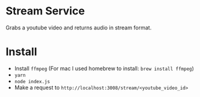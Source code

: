 # Stream Service

Grabs a youtube video and returns audio in stream format.

# Install

- Install `ffmpeg` (For mac I used homebrew to install: `brew install ffmpeg`)
- `yarn`
- `node index.js`
- Make a request to `http://localhost:3008/stream/<youtube_video_id>`
